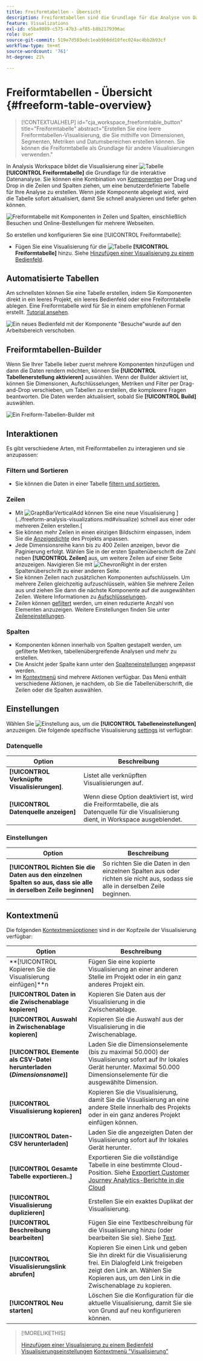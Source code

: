 ```yaml
---
title: Freiformtabellen - Übersicht
description: Freiformtabellen sind die Grundlage für die Analyse von Daten in Workspace
feature: Visualizations
exl-id: e5ba9089-c575-47b3-af85-b8b2179396ac
role: User
source-git-commit: 519e7d583edc1eab9b6dd10fec024ac4bb2b93cf
workflow-type: tm+mt
source-wordcount: '761'
ht-degree: 21%

---
```


# Freiformtabellen - Übersicht {#freeform-table-overview}

<!-- markdownlint-disable MD034 -->

>[!CONTEXTUALHELP]
>id="cja_workspace_freeformtable_button"
>title="Freiformtabelle"
>abstract="Erstellen Sie eine leere Freiformtabellen-Visualisierung, die Sie mithilfe von Dimensionen, Segmenten, Metriken und Datumsbereichen erstellen können. Sie können die Freiformtabelle als Grundlage für andere Visualisierungen verwenden."

<!-- markdownlint-enable MD034 -->


In Analysis Workspace bildet die Visualisierung einer ![Tabelle](/help/assets/icons/Table.svg) **[!UICONTROL Freiformtabelle]** die Grundlage für die interaktive Datenanalyse. Sie können eine Kombination von [Komponenten](https://experienceleague.adobe.com/en/docs/analytics/analyze/analysis-workspace/components/analysis-workspace-components) per Drag und Drop in die Zeilen und Spalten ziehen, um eine benutzerdefinierte Tabelle für Ihre Analyse zu erstellen. Wenn jede Komponente abgelegt wird, wird die Tabelle sofort aktualisiert, damit Sie schnell analysieren und tiefer gehen können.

![Freiformtabelle mit Komponenten in Zeilen und Spalten, einschließlich Besuchen und Online-Bestellungen für mehrere Webseiten.](assets/opening-section.png)

So erstellen und konfigurieren Sie eine [!UICONTROL Freiformtabelle]:

* Fügen Sie eine Visualisierung für die ![Tabelle](/help/assets/icons/Table.svg) **[!UICONTROL Freiformtabelle]** hinzu. Siehe [Hinzufügen einer Visualisierung zu einem Bedienfeld](../freeform-analysis-visualizations.md#add-visualizations-to-a-panel).

## Automatisierte Tabellen

Am schnellsten können Sie eine Tabelle erstellen, indem Sie Komponenten direkt in ein leeres Projekt, ein leeres Bedienfeld oder eine Freiformtabelle ablegen. Eine Freiformtabelle wird für Sie in einem empfohlenen Format erstellt. [Tutorial ansehen](https://experienceleague.adobe.com/en/docs/analytics-learn/tutorials/analysis-workspace/building-freeform-tables/auto-build-freeform-tables-in-analysis-workspace).

![Ein neues Bedienfeld mit der Komponente &quot;Besuche&quot;wurde auf den Arbeitsbereich verschoben.](assets/automated-table.png)

## Freiformtabellen-Builder

Wenn Sie Ihrer Tabelle lieber zuerst mehrere Komponenten hinzufügen und dann die Daten rendern möchten, können Sie **[!UICONTROL Tabellenerstellung aktivieren]** auswählen. Wenn der Builder aktiviert ist, können Sie Dimensionen, Aufschlüsselungen, Metriken und Filter per Drag-and-Drop verschieben, um Tabellen zu erstellen, die komplexere Fragen beantworten. Die Daten werden aktualisiert, sobald Sie **[!UICONTROL Build]** auswählen.

![Ein Freiform-Tabellen-Builder mit ](assets/table-builder.png)

## Interaktionen

Es gibt verschiedene Arten, mit Freiformtabellen zu interagieren und sie anzupassen:

### Filtern und Sortieren

* Sie können die Daten in einer Tabelle [ filtern und sortieren.](filter-and-sort.md)

### Zeilen

* Mit ![GraphBarVerticalAdd](/help/assets/icons/GraphBarVerticalAdd.svg) können Sie eine neue Visualisierung ](../freeform-analysis-visualizations.md#visualize) schnell aus einer oder mehreren Zeilen erstellen.[
* Sie können mehr Zeilen in einen einzigen Bildschirm einpassen, indem Sie die [Anzeigedichte](https://experienceleague.adobe.com/en/docs/analytics/analyze/analysis-workspace/build-workspace-project/view-density) des Projekts anpassen.
* Jede Dimensionsreihe kann bis zu 400 Zeilen anzeigen, bevor die Paginierung erfolgt. Wählen Sie in der ersten Spaltenüberschrift die Zahl neben **[!UICONTROL Zeilen]** aus, um weitere Zeilen auf einer Seite anzuzeigen. Navigieren Sie mit ![ChevronRight](/help/assets/icons/ChevronRight.svg) in der ersten Spaltenüberschrift zu einer anderen Seite.
* Sie können Zeilen nach zusätzlichen Komponenten aufschlüsseln. Um mehrere Zeilen gleichzeitig aufzuschlüsseln, wählen Sie mehrere Zeilen aus und ziehen Sie dann die nächste Komponente auf die ausgewählten Zeilen. Weitere Informationen zu [Aufschlüsselungen](https://experienceleague.adobe.com/en/docs/analytics/analyze/analysis-workspace/components/dimensions/t-breakdown-fa).
* Zeilen können [gefiltert](https://experienceleague.adobe.com/en/docs/analytics/analyze/analysis-workspace/visualizations/freeform-table/filter-and-sort) werden, um einen reduzierte Anzahl von Elementen anzuzeigen. Weitere Einstellungen finden Sie unter [Zeileneinstellungen](https://experienceleague.adobe.com/en/docs/analytics/analyze/analysis-workspace/visualizations/freeform-table/column-row-settings/table-settings).

### Spalten

* Komponenten können innerhalb von Spalten gestapelt werden, um gefilterte Metriken, tabellenübergreifende Analysen und mehr zu erstellen.
* Die Ansicht jeder Spalte kann unter den [Spalteneinstellungen](https://experienceleague.adobe.com/en/docs/analytics-platform/using/cja-workspace/visualizations/freeform-table/column-row-settings/column-settings) angepasst werden.
* Im [Kontextmenü](https://experienceleague.adobe.com/en/docs/analytics-learn/tutorials/analysis-workspace/navigating-workspace-projects/right-click-for-workspace-efficiency) sind mehrere Aktionen verfügbar. Das Menü enthält verschiedene Aktionen, je nachdem, ob Sie die Tabellenüberschrift, die Zeilen oder die Spalten auswählen.


## Einstellungen

Wählen Sie ![Einstellung](/help/assets/icons/Setting.svg) aus, um die **[!UICONTROL Tabelleneinstellungen]** anzuzeigen. Die folgende spezifische Visualisierung [settings](../freeform-analysis-visualizations.md#settings) ist verfügbar:

### Datenquelle

| Option | Beschreibung |
|---|---|
| **[!UICONTROL Verknüpfte Visualisierungen]**. | Listet alle verknüpften Visualisierungen auf. |
| **[!UICONTROL Datenquelle anzeigen]** | Wenn diese Option deaktiviert ist, wird die Freiformtabelle, die als Datenquelle für die Visualisierung dient, in Workspace ausgeblendet. |

### Einstellungen

| Option | Beschreibung |
|---|---|
| **[!UICONTROL Richten Sie die Daten aus den einzelnen Spalten so aus, dass sie alle in derselben Zeile beginnen]** | So richten Sie die Daten in den einzelnen Spalten aus oder richten sie nicht aus, sodass sie alle in derselben Zeile beginnen. |


## Kontextmenü

Die folgenden [Kontextmenüoptionen](../freeform-analysis-visualizations.md#context-menu) sind in der Kopfzeile der Visualisierung verfügbar:

| Option | Beschreibung |
| --- | --- |
| **[!UICONTROL Kopieren Sie die Visualisierung einfügen]**n | Fügen Sie eine kopierte Visualisierung an einer anderen Stelle im Projekt oder in ein ganz anderes Projekt ein. |
| **[!UICONTROL Daten in die Zwischenablage kopieren]** | Kopieren Sie Daten aus der Visualisierung in die Zwischenablage. |
| **[!UICONTROL Auswahl in Zwischenablage kopieren]** | Kopieren Sie die Auswahl aus der Visualisierung in die Zwischenablage. |
| **[!UICONTROL Elemente als CSV-Datei herunterladen (*Dimensionsname*)]** | Laden Sie die Dimensionselemente (bis zu maximal 50.000) der Visualisierung sofort auf Ihr lokales Gerät herunter. Maximal 50.000 Dimensionselemente für die ausgewählte Dimension. |
| **[!UICONTROL Visualisierung kopieren]** | Kopieren Sie die Visualisierung, damit Sie die Visualisierung an eine andere Stelle innerhalb des Projekts oder in ein ganz anderes Projekt einfügen können. |
| **[!UICONTROL Daten-CSV herunterladen]** | Laden Sie die angezeigten Daten der Visualisierung sofort auf Ihr lokales Gerät herunter. |
| **[!UICONTROL Gesamte Tabelle exportieren..]** | Exportieren Sie die vollständige Tabelle in eine bestimmte Cloud-Position. Siehe [Exportiert Customer Journey Analytics-Berichte in die Cloud](../../export/export-cloud.md) |
| **[!UICONTROL Visualisierung duplizieren]** | Erstellen Sie ein exaktes Duplikat der Visualisierung. |
| **[!UICONTROL Beschreibung bearbeiten]** | Fügen Sie eine Textbeschreibung für die Visualisierung hinzu (oder bearbeiten Sie sie). Siehe [Text](../text.md). |
| **[!UICONTROL Visualisierungslink abrufen]** | Kopieren Sie einen Link und geben Sie ihn direkt für die Visualisierung frei. Ein Dialogfeld Link freigeben zeigt den Link an. Wählen Sie Kopieren aus, um den Link in die Zwischenablage zu kopieren. |
| **[!UICONTROL Neu starten]** | Löschen Sie die Konfiguration für die aktuelle Visualisierung, damit Sie sie von Grund auf neu konfigurieren können. |


>[!MORELIKETHIS]
>
>[Hinzufügen einer Visualisierung zu einem Bedienfeld](/help/analysis-workspace/visualizations/freeform-analysis-visualizations.md#add-visualizations-to-a-panel)
>[Visualisierungseinstellungen](/help/analysis-workspace/visualizations/freeform-analysis-visualizations.md#settings)
>[Kontextmenü &quot;Visualisierung&quot;](/help/analysis-workspace/visualizations/freeform-analysis-visualizations.md#context-menu)
>
